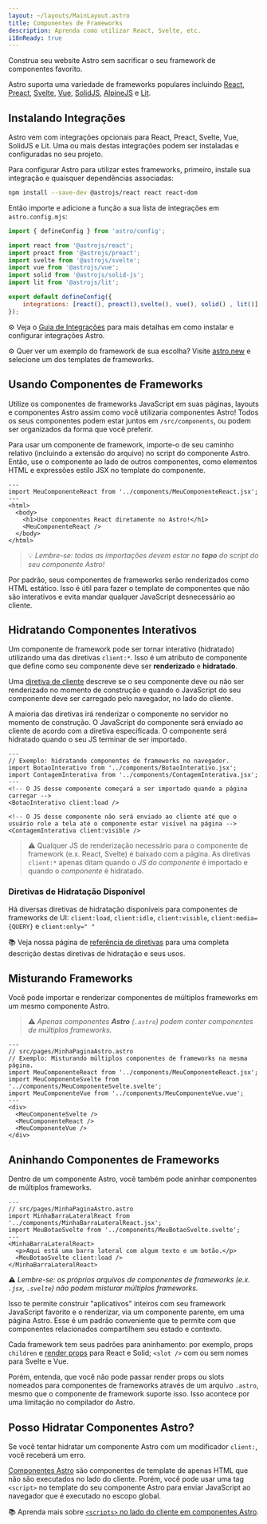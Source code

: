 ```yaml
---
layout: ~/layouts/MainLayout.astro
title: Componentes de Frameworks
description: Aprenda como utilizar React, Svelte, etc.
i18nReady: true
---
```

Construa seu website Astro sem sacrificar o seu framework de componentes favorito.

Astro suporta uma variedade de frameworks populares incluindo [React](https://reactjs.org/), [Preact](https://preactjs.com/), [Svelte](https://svelte.dev/), [Vue](https://vuejs.org/), [SolidJS](https://www.solidjs.com/), [AlpineJS](https://alpinejs.dev/) e [Lit](https://lit.dev/). 

## Instalando Integrações

Astro vem com integrações opcionais para React, Preact, Svelte, Vue, SolidJS e Lit. Uma ou mais destas integrações podem ser instaladas e configuradas no seu projeto.

Para configurar Astro para utilizar estes frameworks, primeiro, instale sua integração e quaisquer dependências associadas:

```bash
npm install --save-dev @astrojs/react react react-dom
```

Então importe e adicione a função a sua lista de integrações em `astro.config.mjs`:

```js
import { defineConfig } from 'astro/config';

import react from '@astrojs/react';
import preact from '@astrojs/preact';
import svelte from '@astrojs/svelte';
import vue from '@astrojs/vue';
import solid from '@astrojs/solid-js';
import lit from '@astrojs/lit';

export default defineConfig({
	integrations: [react(), preact(),svelte(), vue(), solid() , lit()],
});
```

⚙️ Veja o [Guia de Integrações](/pt-BR/guides/integrations-guide) para mais detalhas em como instalar e configurar integrações Astro.

⚙️ Quer ver um exemplo do framework de sua escolha? Visite [astro.new](https://astro.new) e selecione um dos templates de frameworks.

## Usando Componentes de Frameworks

Utilize os componentes de frameworks JavaScript em suas páginas, layouts e componentes Astro assim como você utilizaria componentes Astro! Todos os seus componentes podem estar juntos em `/src/components`, ou podem ser organizados da forma que você preferir.

Para usar um componente de framework, importe-o de seu caminho relativo (incluindo a extensão do arquivo) no script do componente Astro. Então, use o componente ao lado de outros componentes, como elementos HTML e expressões estilo JSX no template do componente.

```astro
---
import MeuComponenteReact from '../components/MeuComponenteReact.jsx';
---
<html>
  <body>
    <h1>Use componentes React diretamente no Astro!</h1>
    <MeuComponenteReact />
  </body>
</html>
```

>💡 _Lembre-se: todas as importações devem estar no **topo** do script do seu componente Astro!_

Por padrão, seus componentes de frameworks serão renderizados como HTML estático. Isso é útil para fazer o template de componentes que não são interativos e evita mandar qualquer JavaScript desnecessário ao cliente.

## Hidratando Componentes Interativos

Um componente de framework pode ser tornar interativo (hidratado) utilizando uma das diretivas `client:*`. Isso é um atributo de componente que define como seu componente deve ser **renderizado** e **hidratado**.

Uma [diretiva de cliente](/pt-BR/reference/directives-reference/#client-directives) descreve se o seu componente deve ou não ser renderizado no momento de construção e quando o JavaScript do seu componente deve ser carregado pelo navegador, no lado do cliente.

A maioria das diretivas irá renderizar o componente no servidor no momento de construção. O JavaScript do componente será enviado ao cliente de acordo com a diretiva especificada. O componente será hidratado quando o seu JS terminar de ser importado.

```astro
---
// Exemplo: hidratando componentes de frameworks no navegador.
import BotaoInterativo from '../components/BotaoInterativo.jsx';
import ContagemInterativa from '../components/ContagemInterativa.jsx';
---
<!-- O JS desse componente começará a ser importado quando a página carregar -->
<BotaoInterativo client:load />

<!-- O JS desse componente não será enviado ao cliente até que o usuário role a tela até o componente estar visível na página -->
<ContagemInterativa client:visible />
```

> ⚠️ Qualquer JS de renderização necessário para o componente de framework (e.x. React, Svelte) é baixado com a página. As diretivas `client:*` apenas ditam quando o _JS do componente_ é importado e quando o _componente_ é hidratado. 

### Diretivas de Hidratação Disponível

Há diversas diretivas de hidratação disponíveis para componentes de frameworks de UI: `client:load`, `client:idle`, `client:visible`, `client:media={QUERY}` e `client:only=" "`

📚 Veja nossa página de [referência de diretivas](/pt-BR/reference/directives-reference#client-directives) para uma completa descrição destas diretivas de hidratação e seus usos.

## Misturando Frameworks

Você pode importar e renderizar componentes de múltiplos frameworks em um mesmo componente Astro.

>⚠️ *Apenas componentes **Astro** (`.astro`) podem conter componentes de múltiplos frameworks.*

```astro
---
// src/pages/MinhaPaginaAstro.astro
// Exemplo: Misturando múltiplos componentes de frameworks na mesma página.
import MeuComponenteReact from '../components/MeuComponenteReact.jsx';
import MeuComponenteSvelte from '../components/MeuComponenteSvelte.svelte';
import MeuComponenteVue from '../components/MeuComponenteVue.vue';
---
<div>
  <MeuComponenteSvelte />
  <MeuComponenteReact />
  <MeuComponenteVue />
</div>
```

## Aninhando Componentes de Frameworks

Dentro de um componente Astro, você também pode aninhar componentes de múltiplos frameworks.

```astro
---
// src/pages/MinhaPaginaAstro.astro
import MinhaBarraLateralReact from '../components/MinhaBarraLateralReact.jsx';
import MeuBotaoSvelte from '../components/MeuBotaoSvelte.svelte';
---
<MinhaBarraLateralReact>
  <p>Aqui está uma barra lateral com algum texto e um botão.</p>
  <MeuBotaoSvelte client:load />
</MinhaBarraLateralReact>
```
⚠️ *Lembre-se: os próprios arquivos de componentes de frameworks (e.x. `.jsx`, `.svelte`) não podem misturar múltiplos frameworks.*

Isso te permite construir "aplicativos" inteiros com seu framework JavaScript favorito e o renderizar, via um componente parente, em uma página Astro. Esse é um padrão conveniente que te permite com que componentes relacionados compartilhem seu estado e contexto.

Cada framework tem seus padrões para aninhamento: por exemplo, props `children` e [render props](https://pt-br.reactjs.org/docs/render-props.html) para React e Solid; `<slot />` com ou sem nomes para Svelte e Vue.

Porém, entenda, que você não pode passar render props ou slots nomeados para componentes de frameworks através de um arquivo `.astro`, mesmo que o componente de framework suporte isso. Isso acontece por uma limitação no compilador do Astro.

## Posso Hidratar Componentes Astro?

Se você tentar hidratar um componente Astro com um modificador `client:`, você receberá um erro.

[Componentes Astro](/pt-BR/core-concepts/astro-components) são componentes de template de apenas HTML que não são executados no lado do cliente. Porém, você pode usar uma tag `<script>` no template do seu componente Astro para enviar JavaScript ao navegador que é executado no escopo global.

📚 Aprenda mais sobre [`<scripts>` no lado do cliente em componentes Astro](/pt-BR/core-concepts/astro-components#client-side-scripts).


[mdn-io]: https://developer.mozilla.org/en-US/docs/Web/API/Intersection_Observer_API
[mdn-ric]: https://developer.mozilla.org/en-US/docs/Web/API/Window/requestIdleCallback
[mdn-mm]: https://developer.mozilla.org/en-US/docs/Web/API/Window/matchMedia


